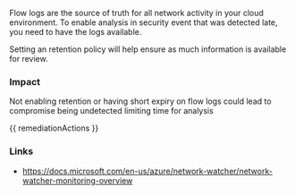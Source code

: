 
Flow logs are the source of truth for all network activity in your cloud environment. 
To enable analysis in security event that was detected late, you need to have the logs available. 
			
Setting an retention policy will help ensure as much information is available for review.

### Impact
Not enabling retention or having short expiry on flow logs could lead to compromise being undetected limiting time for analysis

<!-- DO NOT CHANGE -->
{{ remediationActions }}

### Links
- https://docs.microsoft.com/en-us/azure/network-watcher/network-watcher-monitoring-overview
        